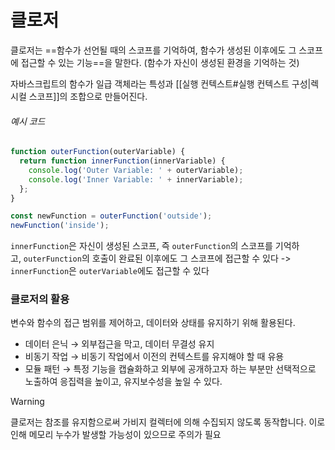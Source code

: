 # 클로저
클로저는 ==함수가 선언될 때의 스코프를 기억하여, 함수가 생성된 이후에도 그 스코프에 접근할 수 있는 기능==을 말한다. (함수가 자신이 생성된 환경을 기억하는 것)

자바스크립트의 함수가 일급 객체라는 특성과  [[실행 컨텍스트#실행 컨텍스트 구성|렉시컬 스코프]]의 조합으로 만들어진다.

###### 예시 코드

```javascript
function outerFunction(outerVariable) {
  return function innerFunction(innerVariable) {
    console.log('Outer Variable: ' + outerVariable);
    console.log('Inner Variable: ' + innerVariable);
  };
}

const newFunction = outerFunction('outside');
newFunction('inside');
```

`innerFunction`은 자신이 생성된 스코프, 즉 `outerFunction`의 스코프를 기억하고, `outerFunction`의 호출이 완료된 이후에도 그 스코프에 접근할 수 있다 -> `innerFunction`은 `outerVariable`에도 접근할 수 있다

### 클로저의 활용
변수와 함수의 접근 범위를 제어하고, 데이터와 상태를 유지하기 위해 활용된다.

- 데이터 은닉 → 외부접근을 막고, 데이터 무결성 유지
- 비동기 작업 → 비동기 작업에서 이전의 컨텍스트를 유지해야 할 때 유용
- 모듈 패턴 → 특정 기능을 캡슐화하고 외부에 공개하고자 하는 부분만 선택적으로 노출하여 응집력을 높이고, 유지보수성을 높일 수 있다.

>[!warning]
> 클로저는 참조를 유지함으로써 가비지 컬렉터에 의해 수집되지 않도록 동작합니다. 이로 인해 메모리 누수가 발생할 가능성이 있으므로 주의가 필요